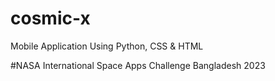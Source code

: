 # cosmic-x

Mobile Application Using Python, CSS & HTML

#NASA International Space Apps Challenge Bangladesh 2023
